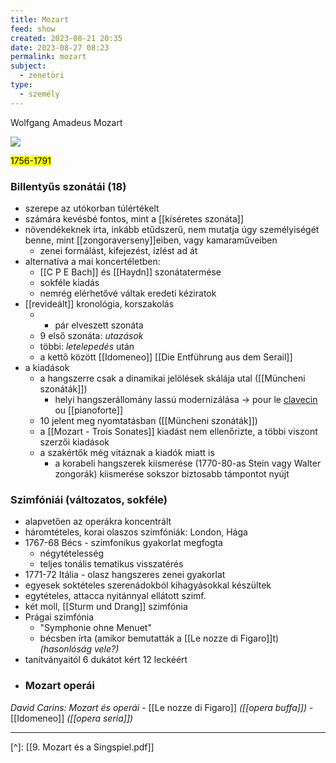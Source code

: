 ```yaml
---
title: Mozart
feed: show
created: 2023-08-21 20:35
date: 2023-08-27 08:23
permalink: mozart
subject:
  - zenetöri
type:
  - személy
---
```


Wolfgang Amadeus Mozart

![](https://st4.depositphotos.com/13128258/20871/v/600/depositphotos_208715060-stock-illustration-wolfgang-amadeus-mozart-great-composer.jpg)

<mark>1756-1791</mark>

### Billentyűs szonátái (18)

- szerepe az utókorban túlértékelt
- számára kevésbé fontos, mint a [[kíséretes szonáta]]
- növendékeknek írta, inkább etűdszerű, nem mutatja úgy személyiségét benne, mint [[zongoraverseny]]eiben, vagy kamaraműveiben
	- zenei formálást, kifejezést, ízlést ad át
- alternatíva a mai koncertéletben:
	- [[C P E Bach]] és [[Haydn]] szonátatermése
	- sokféle kiadás
	- nemrég elérhetővé váltak eredeti kéziratok
- [[revideált]] kronológia, korszakolás
	- + pár elveszett szonáta
	- 9 első szonáta: *utazások*
	- többi: *letelepedés* után
	- a kettő között [[Idomeneo]] [[Die Entführung aus dem Serail]]
- a kiadások
	- a hangszerre csak a dinamikai jelölések skálája utal ([[Müncheni szonáták]])
		- helyi hangszerállomány lassú modernizálása -> pour le [clavecin](clavichord) ou [[pianoforte]]
	- 10 jelent meg nyomtatásban ([[Müncheni szonáták]])
	- a [[Mozart - Trois Sonates]] kiadást nem ellenőrizte, a többi viszont szerzői kiadások
	- a szakértők még vitáznak a kiadók miatt is
		- a korabeli hangszerek kiismerése (1770-80-as Stein vagy Walter zongorák) kiismerése sokszor biztosabb támpontot nyújt
### Szimfóniái (változatos, sokféle)

- alapvetően az operákra koncentrált
- háromtételes, korai olaszos szimfóniák: London, Hága
- 1767-68 Bécs - szimfonikus gyakorlat megfogta
	- négytételesség
	- teljes tonális tematikus visszatérés
- 1771-72 Itália - olasz hangszeres zenei gyakorlat
- egyesek soktételes szerenádokból kihagyásokkal készültek
- egytételes, attacca nyitánnyal ellátott szimf.
- két moll, [[Sturm und Drang]] szimfónia
- Prágai szimfónia
	- "Symphonie ohne Menuet"
	- bécsben írta (amikor bemutatták a [[Le nozze di Figaro]]t) *(hasonlóság vele?)*
- tanítványaitól 6 dukátot kért 12 leckéért
- ### Mozart operái
*David Carins: Mozart és operái*
	- [[Le nozze di Figaro]] *([[opera buffa]])*
	- [[Idomeneo]] *([[opera seria]])*

---
[^]: [[9. Mozart és a Singspiel.pdf]]